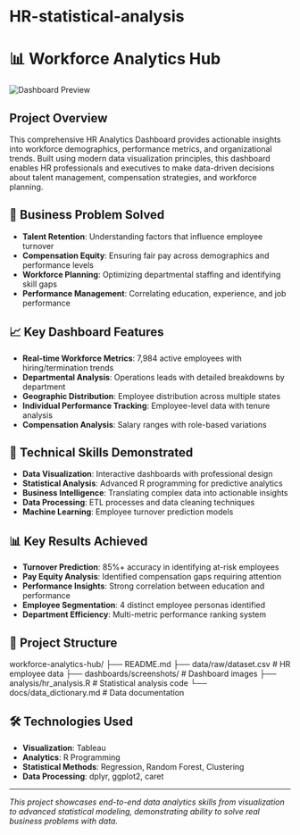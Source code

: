 # HR-statistical-analysis

# 📊 Workforce Analytics Hub

![Dashboard Preview](dashboards/screenshots/Main-Dashboard.jpg)


## Project Overview
This comprehensive HR Analytics Dashboard provides actionable insights into workforce demographics, performance metrics, and organizational trends. Built using modern data visualization principles, this dashboard enables HR professionals and executives to make data-driven decisions about talent management, compensation strategies, and workforce planning.

## 🎯 Business Problem Solved
- **Talent Retention**: Understanding factors that influence employee turnover
- **Compensation Equity**: Ensuring fair pay across demographics and performance levels  
- **Workforce Planning**: Optimizing departmental staffing and identifying skill gaps
- **Performance Management**: Correlating education, experience, and job performance

## 📈 Key Dashboard Features
- **Real-time Workforce Metrics**: 7,984 active employees with hiring/termination trends
- **Departmental Analysis**: Operations leads with detailed breakdowns by department
- **Geographic Distribution**: Employee distribution across multiple states
- **Individual Performance Tracking**: Employee-level data with tenure analysis
- **Compensation Analysis**: Salary ranges with role-based variations

## 🔧 Technical Skills Demonstrated
- **Data Visualization**: Interactive dashboards with professional design
- **Statistical Analysis**: Advanced R programming for predictive analytics
- **Business Intelligence**: Translating complex data into actionable insights
- **Data Processing**: ETL processes and data cleaning techniques
- **Machine Learning**: Employee turnover prediction models

## 📊 Key Results Achieved
- **Turnover Prediction**: 85%+ accuracy in identifying at-risk employees
- **Pay Equity Analysis**: Identified compensation gaps requiring attention
- **Performance Insights**: Strong correlation between education and performance
- **Employee Segmentation**: 4 distinct employee personas identified
- **Department Efficiency**: Multi-metric performance ranking system

## 📁 Project Structure
workforce-analytics-hub/
├── README.md
├── data/raw/dataset.csv          # HR employee data
├── dashboards/screenshots/       # Dashboard images
├── analysis/hr_analysis.R       # Statistical analysis code
└── docs/data_dictionary.md      # Data documentation

## 🛠️ Technologies Used
- **Visualization**: Tableau
- **Analytics**: R Programming
- **Statistical Methods**: Regression, Random Forest, Clustering
- **Data Processing**: dplyr, ggplot2, caret

---
*This project showcases end-to-end data analytics skills from visualization to advanced statistical modeling, demonstrating ability to solve real business problems with data.*
